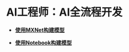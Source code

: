 # AI工程师：AI全流程开发<a name="modelarts_06_0003"></a>

-   **[使用MXNet构建模型](使用MXNet构建模型.md)**  

-   **[使用Notebook构建模型](使用Notebook构建模型.md)**  


